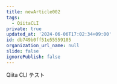 ```yaml
---
title: newArticle002
tags:
  - QiitaCLI
private: true
updated_at: '2024-06-06T17:02:34+09:00'
id: db749b0ff51e55559105
organization_url_name: null
slide: false
ignorePublish: false
---
```


Qiita CLI テスト
